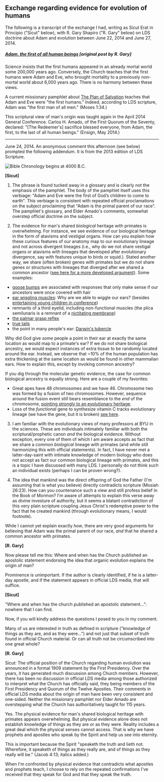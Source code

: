 ## Exchange regarding evidence for evolution of humans

The following is a transcript of the exchange I had, writing as Sicut Erat in Principio ("Sicut" below), with R. Gary Shapiro ("R. Gary" below) on LDS doctrine about Adam and evolution between June 22, 2014 and June 27, 2014.

##### [Adam, the first of all human beings](https://ndbf.blogspot.com/2014/06/first-humans.html) [original post by R. Gary]

Science insists that the first humans appeared in an already mortal world some 200,000 years ago. Conversely, the Church teaches that the first humans were Adam and Eve, who brought mortality to a previously non-mortal world about 6,000 years ago. There is no harmony between these views.

A current missionary pamphlet about [The Plan of Salvation](https://www.lds.org/bc/content/ldsorg/content/english/manual/missionary/pdf/36950_the-plan-of-salvation-eng.pdf?lang=eng) teaches that Adam and Eve were "the first humans." Indeed, according to LDS scripture, Adam was "the first man of all men." (Moses 1:34.)

This scriptural view of man's origin was taught again in the April 2014 General Conference. Carlos H. Amado, of the First Quorum of the Seventy, declared: "[The Redeemer's] sacrifice blessed everyone, from Adam, the first, to the last of all human beings." (Ensign, May 2014.)

---

June 24, 2014. An anonymous comment this afternoon (see below) prompted the following addendum. It is from the 2013 edition of LDS Scripture.

![Bible Chronology begins at 4000 B.C.](http://i.imgur.com/CoUH5QU.jpg)

**[Sicut]**

1. The phrase is found tucked away in a glossary and is clearly not the emphasis of the pamphlet.  The body of the pamphlet itself uses this verbiage: "Adam and Eve were the first of God’s children to come to earth".  This verbiage is consistent with repeated official proclamations on the subject proclaiming that "Adam is the primal parent of our race".  The pamphlet's glossary, and Elder Amado's comments, somewhat overstep official doctrine on the subject.

2. The evidence for man's shared *biological* heritage with primates is overwhelming.  For instance, we see evidence of our biological heritage in the form of atavisms and vestigial organs.  How can you explain how these curious features of our anatomy map to our evolutionary lineage and not across divergent lineages (i.e., why do we not share vestigal organs or atavisms with lineages that developed after evolutionary divergence, say with features unique to birds or squid.).  Stated another way, we share (often broken) genes with primates but we do not share genes or structures with lineages that diverged after we shared a common ancestor ([see here for a more developed argument](http://www.talkorigins.org/faqs/comdesc/section2.html#atavisms_ex2)).  Some examples:

* [goose bumps](http://en.wikipedia.org/wiki/Goose_bumps) are associated with responses that only make sense if our ancestors were once covered with hair
* [ear wiggling muscles](http://en.wikipedia.org/wiki/Auricular_muscles): Why are we able to wiggle our ears? (besides [entertaining young children in conference](https://www.youtube.com/watch?v=0IxI7oL_cNw))
* remnants of a third eyelid, including non-functional muscles (the plica semilunaris is a remnant of a [nictitating membrane](http://en.wikipedia.org/wiki/Plica_semilunaris_of_conjunctiva))
* [the palmar grasp reflex](http://2.bp.blogspot.com/_EcSPeNpp7O0/SqfdlwPpymI/AAAAAAAAAEQ/I96l8KSs1Ng/s320/brooks2-450.jpg)
* [true tails](http://www.babymed.com/strange-pregnancies/true-human-tail-vestigial-tail)
* the point in many people's ear: [Darwin's tubercle](http://en.wikipedia.org/wiki/Darwin's_tubercle)

Why did God give *some* people a point in their ear at exactly the same location as would map to a primate's ear?  If we do not share biological ancestry, we would expect instances of extra tissue to be randomly located around the ear.  Instead, we observe that ~10% of the human population has extra thickening at the same location as would be found in other mammalian ears.  How to explain this, except by invoking common ancestry?

If you dig through the molecular genetic evidence, the case for common biological ancestry is equally strong.  Here are a couple of my favorites:

* Great apes have 48 chromosomes and we have 46. Chromosome two was formed by a fusion of two chromosomes.  However, sequence around the fusion event still bears resemblance to the *end* of the chromosome, [pointing strongly to an evolutionary heritage](http://science.kqed.org/quest/2008/05/12/chromosome-fusion-chance-or-design/).
* Loss of the *functional* gene to synthesize vitamin C tracks evolutionary lineage (we have the gene, but it is broken) [see here](http://www.ncbi.nlm.nih.gov/pmc/articles/PMC3145266/).

3.  I am familiar with the evolutionary views of many professors at BYU in the sciences. These are individuals intimately familiar with both the scriptural/prophetic canon *and* the biological evidence.  Without exception, every one of them of which I am aware accepts as fact that we share a common *biological* lineage with primates (and while still harmonizing this with official statements).  In fact, I have never met a latter-day-saint with intimate knowledge of modern biology who does not accept as fact our common biological lineage with primates, and this is a topic I have discussed with many LDS.  I personally do not think such an individual exists (perhaps I can be proven wrong?).

4. The idea that mankind was the direct offspring of God the Father (I'm assuming that is what you believe) directly contradicts scripture (Mosiah 26:23).  How can you countenance such a view and still profess belief in the Book of Mormon?  I'm aware of attempts to explain this verse away as divine investure of authority, but it seems a blatant contradiction of this very plain scripture coupling Jesus Christ's redemptive power to the fact that he created mankind (through evolutionary means, I would footnote).

While I cannot yet explain exactly *how*, there are very good arguments for believing that Adam was the primal parent of our race, *and* that he shared a common ancestor with primates.

**[R. Gary]**

Now please tell me this: Where and when has the Church published an apostolic statement endorsing the idea that organic evolution explains the origin of man?

Prominence is unimportant. If the author is clearly identified, if he is a latter-day apostle, and if the statement appears in official LDS media, that will suffice.

**[Sicut]**

"Where and when has the church published an apostolic statement...": nowhere that I can find.

Now, if you will kindly address the questions I posed to you in my comment.

Many of us are interested in truth as defined in scripture ("knowledge of things as they are, and as they were...") and not just that subset of truth found in official Church material. Or can all truth not be circumscribed into one great whole?

**[R. Gary]**

Sicut: The official position of the Church regarding human evolution was announced in a formal 1909 statement by the First Presidency. Over the years, it has generated much discussion among Church members. However, there has been no discussion in official LDS media among those authorized to interpret what the Church has officially said, they being members of the First Presidency and Quorum of the Twelve Apostles. Their comments in official LDS media about the origin of man have been very consistent and one-sided. Neither the missionary pamphlet nor Elder Amado are overstepping what the Church has authoritatively taught for 115 years.

Yes. The physical evidence for man's shared biological heritage with primates appears overwhelming. But physical evidence alone does not establish knowledge of things as they are or as they were. Reality includes a great deal which the physical senses cannot access. That is why we have prophets and apostles who speak by the Spirit and help us see into eternity.

This is important because the Spirit "speaketh the truth and lieth not. Wherefore, it speaketh of things as they really are, and of things as they really will be." (Jacob 4:13; italics added.)

When I'm confronted by physical evidence that contradicts what apostles and prophets teach, I choose to rely on the repeated confirmations I've received that they speak for God and that they speak the truth.
